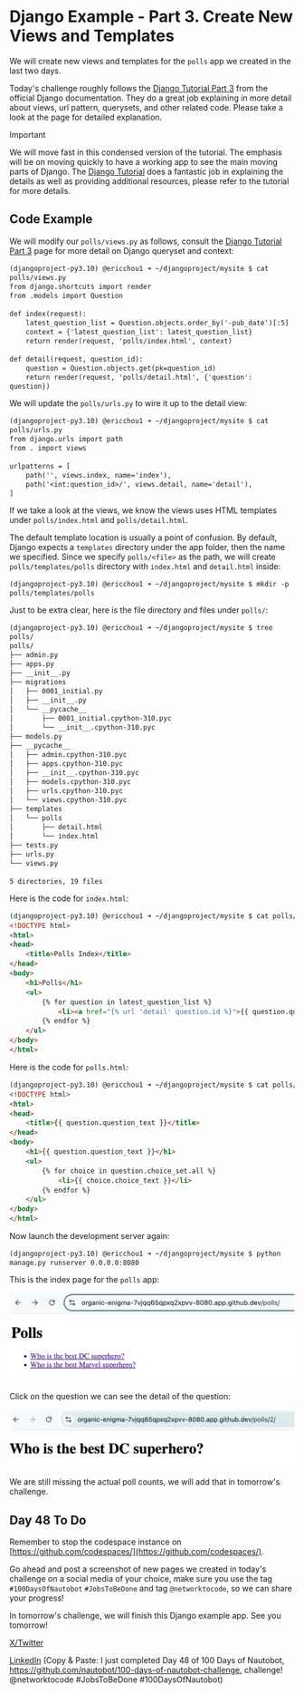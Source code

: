 # Django Example - Part 3. Create New Views and Templates

We will create new views and templates for the `polls` app we created in the last two days. 

Today's challenge roughly follows the [Django Tutorial Part 3](https://docs.djangoproject.com/en/5.1/intro/tutorial03/) from the official Django documentation. They do a great job explaining in more detail about views, url pattern, querysets, and other related code. Please take a look at the page for detailed explanation. 

> [!IMPORTANT]
> We will move fast in this condensed version of the tutorial. The emphasis will be on moving quickly to have a working app to see the main moving parts of Django. The [Django Tutorial](https://docs.djangoproject.com/en/5.1/intro/tutorial01/) does a fantastic job in explaining the details as well as providing additional resources, please refer to the tutorial for more details.

## Code Example

We will modify our `polls/views.py` as follows, consult the [Django Tutorial Part 3](https://docs.djangoproject.com/en/5.1/intro/tutorial03/) page for more detail on Django queryset and context: 

```
(djangoproject-py3.10) @ericchou1 ➜ ~/djangoproject/mysite $ cat polls/views.py 
from django.shortcuts import render
from .models import Question

def index(request):
    latest_question_list = Question.objects.order_by('-pub_date')[:5]
    context = {'latest_question_list': latest_question_list}
    return render(request, 'polls/index.html', context)

def detail(request, question_id):
    question = Question.objects.get(pk=question_id)
    return render(request, 'polls/detail.html', {'question': question})
```

We will update the `polls/urls.py` to wire it up to the detail view: 

```
(djangoproject-py3.10) @ericchou1 ➜ ~/djangoproject/mysite $ cat polls/urls.py 
from django.urls import path
from . import views

urlpatterns = [
    path('', views.index, name='index'),
    path('<int:question_id>/', views.detail, name='detail'),
]
```

If we take a look at the views, we know the views uses HTML templates under `polls/index.html` and `polls/detail.html`. 

The default template location is usually a point of confusion. By default, Django expects a `templates` directory under the app folder, then the name we specified. Since we specify `polls/<file>` as the path, we will create `polls/templates/polls` directory with `index.html` and `detail.html` inside: 

```
(djangoproject-py3.10) @ericchou1 ➜ ~/djangoproject/mysite $ mkdir -p polls/templates/polls
```

Just to be extra clear, here is the file directory and files under `polls/`:  

```shell
(djangoproject-py3.10) @ericchou1 ➜ ~/djangoproject/mysite $ tree polls/
polls/
├── admin.py
├── apps.py
├── __init__.py
├── migrations
│   ├── 0001_initial.py
│   ├── __init__.py
│   └── __pycache__
│       ├── 0001_initial.cpython-310.pyc
│       └── __init__.cpython-310.pyc
├── models.py
├── __pycache__
│   ├── admin.cpython-310.pyc
│   ├── apps.cpython-310.pyc
│   ├── __init__.cpython-310.pyc
│   ├── models.cpython-310.pyc
│   ├── urls.cpython-310.pyc
│   └── views.cpython-310.pyc
├── templates
│   └── polls
│       ├── detail.html
│       └── index.html
├── tests.py
├── urls.py
└── views.py

5 directories, 19 files
```

Here is the code for `index.html`: 

```html index.html 
(djangoproject-py3.10) @ericchou1 ➜ ~/djangoproject/mysite $ cat polls/templates/polls/index.html  
<!DOCTYPE html>
<html>
<head>
    <title>Polls Index</title>
</head>
<body>
    <h1>Polls</h1>
    <ul>
        {% for question in latest_question_list %}
            <li><a href="{% url 'detail' question.id %}">{{ question.question_text }}</a></li>
        {% endfor %}
    </ul>
</body>
</html>
```

Here is the code for `polls.html`: 

```html
(djangoproject-py3.10) @ericchou1 ➜ ~/djangoproject/mysite $ cat polls/templates/polls/detail.html 
<!DOCTYPE html>
<html>
<head>
    <title>{{ question.question_text }}</title>
</head>
<body>
    <h1>{{ question.question_text }}</h1>
    <ul>
        {% for choice in question.choice_set.all %}
            <li>{{ choice.choice_text }}</li>
        {% endfor %}
    </ul>
</body>
</html>
```

Now launch the development server again: 

```
(djangoproject-py3.10) @ericchou1 ➜ ~/djangoproject/mysite $ python manage.py runserver 0.0.0.0:8080
```

This is the index page for the `polls` app: 

![polls_1](images/polls_1.png)

Click on the question we can see the detail of the question: 

![polls_2](images/polls_2.png)

We are still missing the actual poll counts, we will add that in tomorrow's challenge. 

## Day 48 To Do

Remember to stop the codespace instance on [https://github.com/codespaces/](https://github.com/codespaces/). 

Go ahead and post a screenshot of new pages we created in today's challenge on a social media of your choice, make sure you use the tag `#100DaysOfNautobot` `#JobsToBeDone` and tag `@networktocode`, so we can share your progress! 

In tomorrow's challenge, we will finish this Django example app. See you tomorrow! 

[X/Twitter](<https://twitter.com/intent/tweet?url=https://github.com/nautobot/100-days-of-nautobot&text=I+just+completed+Day+48+of+the+100+days+of+nautobot+challenge+!&hashtags=100DaysOfNautobot,JobsToBeDone>)

[LinkedIn](https://www.linkedin.com/) (Copy & Paste: I just completed Day 48 of 100 Days of Nautobot, https://github.com/nautobot/100-days-of-nautobot-challenge, challenge! @networktocode #JobsToBeDone #100DaysOfNautobot) 